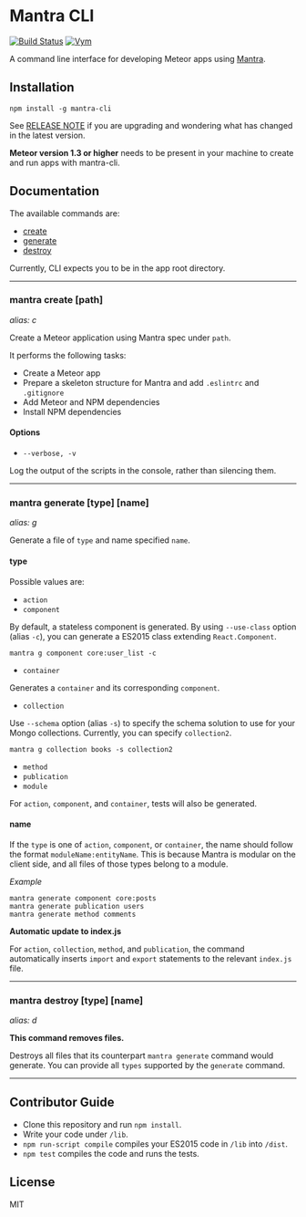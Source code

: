 # Mantra CLI

[![Build Status](https://travis-ci.org/sungwoncho/mantra-cli.svg?branch=master)](https://travis-ci.org/sungwoncho/mantra-cli) [![Vym](https://img.shields.io/badge/Reviewing%20with-Vym-blue.svg)](https://vym.io)

A command line interface for developing Meteor apps using [Mantra](https://github.com/kadirahq/mantra).


## Installation

    npm install -g mantra-cli

See [RELEASE NOTE](https://github.com/mantrajs/mantra-cli/blob/master/RELEASE_NOTE.md)
if you are upgrading and wondering what has changed in the latest version.

**Meteor version 1.3 or higher** needs to be present in your machine to create
and run apps with mantra-cli.


## Documentation

The available commands are:

* [create](https://github.com/mantrajs/mantra-cli#mantra-create-path)
* [generate](https://github.com/mantrajs/mantra-cli#mantra-generate-type-name)
* [destroy](https://github.com/mantrajs/mantra-cli#mantra-destroy-type-name)

Currently, CLI expects you to be in the app root directory.

---------------------------------------

### mantra create [path]
*alias: c*

Create a Meteor application using Mantra spec under `path`.

It performs the following tasks:

* Create a Meteor app
* Prepare a skeleton structure for Mantra and add `.eslintrc` and `.gitignore`
* Add Meteor and NPM dependencies
* Install NPM dependencies


#### Options

* `--verbose, -v`

Log the output of the scripts in the console, rather than silencing them.

---------------------------------------

### mantra generate [type] [name]
*alias: g*

Generate a file of `type` and name specified `name`.

#### type

Possible values are:

* `action`
* `component`

By default, a stateless component is generated. By using `--use-class` option
(alias `-c`), you can generate a ES2015 class extending `React.Component`.

    mantra g component core:user_list -c

* `container`

Generates a `container` and its corresponding `component`.

* `collection`

Use `--schema` option (alias `-s`) to specify the schema solution to use for
your Mongo collections. Currently, you can specify `collection2`.

    mantra g collection books -s collection2

* `method`
* `publication`
* `module`

For `action`, `component`, and `container`, tests will also be generated.


#### name

If the `type` is one of `action`, `component`, or `container`, the name should
follow the format `moduleName:entityName`. This is because Mantra is modular
on the client side, and all files of those types belong to a module.

*Example*

    mantra generate component core:posts
    mantra generate publication users
    mantra generate method comments

**Automatic update to index.js**

For `action`, `collection`, `method`, and `publication`, the command automatically
inserts `import` and `export` statements to the relevant `index.js` file.

---------------------------------------

### mantra destroy [type] [name]
*alias: d*

**This command removes files.**

Destroys all files that its counterpart `mantra generate` command would generate.
You can provide all `types` supported by the `generate` command.

---------------------------------------

## Contributor Guide

* Clone this repository and run `npm install`.
* Write your code under `/lib`.
* `npm run-script compile` compiles your ES2015 code in `/lib` into `/dist`.
* `npm test` compiles the code and runs the tests.


## License

MIT
